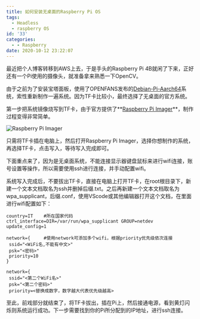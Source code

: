 ```yaml
---
title: 如何安装无桌面的Raspberry Pi OS
tags:
  - Headless
  - raspberry OS
id: '33'
categories:
  - - Raspberry
date: 2020-10-12 23:22:07
---
```


最近把个人博客转移到AWS上去，于是手头的Raspberry Pi 4B就闲了下来，正好还有一个Pi使用的摄像头，就准备拿来熟悉一下OpenCV。

由于之前为了安装宝塔面板，使用了OPENFANS发布的[Debian-Pi-Aarch64](https://gitee.com/openfans-community/Debian-Pi-Aarch64)系统，索性重新制作一遍系统。因为TF卡比较小，最终选择了无桌面的官方系统。
<!--more-->
第一步把系统镜像烧写到TF卡，由于官方提供了**[Raspberry Pi Imager](https://www.raspberrypi.org/downloads/)**，制作过程变得非常简单。

![Raspberry Pi Imager](https://db3pap004files.storage.live.com/y4mHtDLPsTb61uc-sy6qvZ4vU5wYKIiRMmSCgt2iTyuyTc6teparUINH31uKFsQUSgVei8kYjdKWbwxqKmp0WT2Yr6O5qZSXBw3I2nSKujEqhY5PGg-Ityd1mW9bMzUwJLhFSGgfVCKXwcuqCaZN4HIKDckZjWyz-lAU93cepk4VS-vjT2PBwuwfVLJuIV68FyG?width=1359&height=895&cropmode=none)

只需将TF卡插在电脑上，然后打开Raspberry Pi Imager，选择你想制作的系统，再选择TF卡，点击写入，等待写入完成即可。

下面重点来了，因为是无桌面系统，不能连接显示器键盘鼠标来进行wifi连接，账号设置等操作，所以需要使用ssh进行连接，并手动配置wifi。

系统写入完成后，不要拔出TF卡，直接在电脑上打开TF卡，在root根目录下，新建一个文本文档取名为ssh并删掉后缀.txt。之后再新建一个文本文档取名为wpa\_supplicant，后缀.conf，使用VScode或其他编辑器打开这个文档，在里面进行wifi配置如下：

```
country=IT    #所在国家代码
ctrl_interface=DIR=/var/run/wpa_supplicant GROUP=netdev
update_config=1

network={     #使用network可添加多个wifi，根据priority优先级依次连接
 ssid="<WiFi名,不能有中文>" 
 psk="<密码>" 
 priority=10 
}
 
network={
 ssid="<第二个WiFi名>"
 psk="<第二个密码>" 
 priority=<替换成数字，数字越大代表优先级越高> 
```

至此，前戏部分就结束了，将TF卡拔出，插在Pi上，然后接通电源，看到黄灯闪烁则系统运行成功。下一步需要找到你的Pi所分配到的IP地址，进行ssh连接。